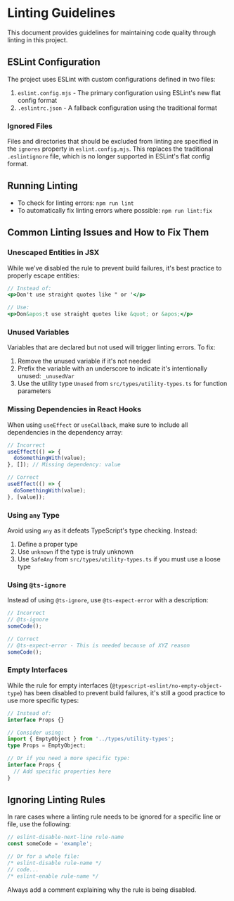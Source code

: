 # Linting Guidelines

This document provides guidelines for maintaining code quality through linting in this project.

## ESLint Configuration

The project uses ESLint with custom configurations defined in two files:

1. `eslint.config.mjs` - The primary configuration using ESLint's new flat config format
2. `.eslintrc.json` - A fallback configuration using the traditional format

### Ignored Files

Files and directories that should be excluded from linting are specified in the `ignores` property in `eslint.config.mjs`. This replaces the traditional `.eslintignore` file, which is no longer supported in ESLint's flat config format.

## Running Linting

- To check for linting errors: `npm run lint`
- To automatically fix linting errors where possible: `npm run lint:fix`

## Common Linting Issues and How to Fix Them

### Unescaped Entities in JSX

While we've disabled the rule to prevent build failures, it's best practice to properly escape entities:

```jsx
// Instead of:
<p>Don't use straight quotes like " or '</p>

// Use:
<p>Don&apos;t use straight quotes like &quot; or &apos;</p>
```

### Unused Variables

Variables that are declared but not used will trigger linting errors. To fix:

1. Remove the unused variable if it's not needed
2. Prefix the variable with an underscore to indicate it's intentionally unused: `_unusedVar`
3. Use the utility type `Unused` from `src/types/utility-types.ts` for function parameters

### Missing Dependencies in React Hooks

When using `useEffect` or `useCallback`, make sure to include all dependencies in the dependency array:

```jsx
// Incorrect
useEffect(() => {
  doSomethingWith(value);
}, []); // Missing dependency: value

// Correct
useEffect(() => {
  doSomethingWith(value);
}, [value]);
```

### Using `any` Type

Avoid using `any` as it defeats TypeScript's type checking. Instead:

1. Define a proper type
2. Use `unknown` if the type is truly unknown
3. Use `SafeAny` from `src/types/utility-types.ts` if you must use a loose type

### Using `@ts-ignore`

Instead of using `@ts-ignore`, use `@ts-expect-error` with a description:

```typescript
// Incorrect
// @ts-ignore
someCode();

// Correct
// @ts-expect-error - This is needed because of XYZ reason
someCode();
```

### Empty Interfaces

While the rule for empty interfaces (`@typescript-eslint/no-empty-object-type`) has been disabled to prevent build failures, it's still a good practice to use more specific types:

```typescript
// Instead of:
interface Props {}

// Consider using:
import { EmptyObject } from '../types/utility-types';
type Props = EmptyObject;

// Or if you need a more specific type:
interface Props {
  // Add specific properties here
}
```

## Ignoring Linting Rules

In rare cases where a linting rule needs to be ignored for a specific line or file, use the following:

```typescript
// eslint-disable-next-line rule-name
const someCode = 'example';

// Or for a whole file:
/* eslint-disable rule-name */
// code...
/* eslint-enable rule-name */
```

Always add a comment explaining why the rule is being disabled. 